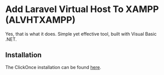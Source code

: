 # Add Laravel Virtual Host To XAMPP (ALVHTXAMPP)

Yes, that is what it does. Simple yet effective tool, built with Visual Basic .NET.

## Installation
The ClickOnce installation can be found [here](https://infihex.com/dev/ALVHTXAMPP/install/).